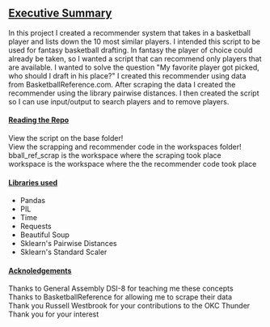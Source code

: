 ## <u>Executive Summary</u>
In this project I created a recommender system that takes in a basketball player and lists down the 10 most similar players. I intended this script to be used for fantasy basketball drafting. In fantasy the player of choice could already be taken, so I wanted a script that can recommend only players that are available. I wanted to solve the question "My favorite player got picked, who should I draft in his place?"  I created this recommender using data from BasketballReference.com. After scraping the data I created the recommender using the library pairwise distances. I then created the script so I can use input/output to search players and to remove players.

#### <u>Reading the Repo</u>
<p>
View the script on the base folder!
<br>
View the scrapping and recommender code in the workspaces folder!
<br>
bball_ref_scrap is the workspace where the scraping took place
<br>
workspace is the workspace where the the recommender code took place
<br>

</p>

#### <u> Libraries used</u>
<ul>
<li>Pandas</li>
<li>PIL</li>
<li>Time</li>
<li>Requests</li>
<li>Beautiful Soup</li>
<li>Sklearn's Pairwise Distances</li>
<li>Sklearn's Standard Scaler</li>
</ul>

#### <u>Acknoledgements</u>
Thanks to General Assembly DSI-8 for teaching me these concepts
<br>
Thanks to BasketballReference for allowing me to scrape their data
<br>
Thank you Russell Westbrook for your contributions to the OKC Thunder
<br>
Thank you for your interest

